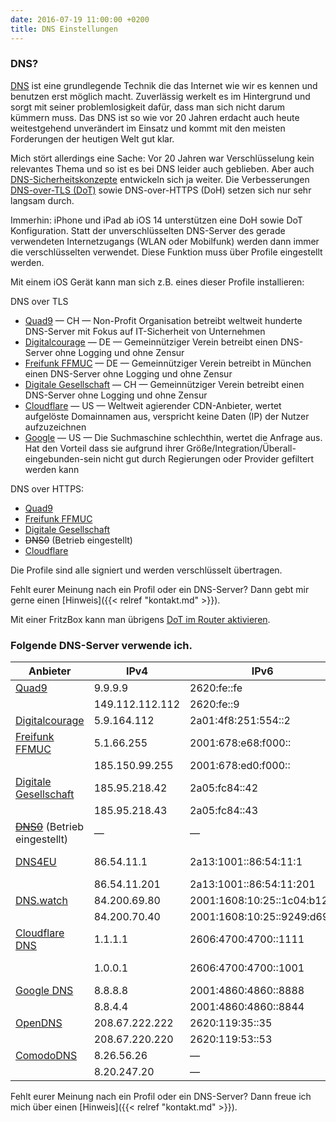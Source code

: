 ```yaml
---
date: 2016-07-19 11:00:00 +0200
title: DNS Einstellungen
---
```


### DNS?

[DNS](https://www.heise.de/tipps-tricks/Was-ist-ein-DNS-Server-4672536.html) ist eine grundlegende Technik die das Internet wie wir es kennen und benutzen erst möglich macht. Zuverlässig werkelt es im Hintergrund und sorgt mit seiner problemlosigkeit dafür, dass man sich nicht darum kümmern muss. Das DNS ist so wie vor 20 Jahren erdacht auch heute weitestgehend unverändert im Einsatz und kommt mit den meisten Forderungen der heutigen Welt gut klar.

Mich stört allerdings eine Sache: Vor 20 Jahren war Verschlüsselung kein relevantes Thema und so ist es bei DNS leider auch geblieben. Aber auch [DNS-Sicherheitskonzepte](https://www.ionos.de/digitalguide/server/sicherheit/dns-over-tls/) entwickeln sich ja weiter. Die Verbesserungen [DNS-over-TLS (DoT)](https://heise.de/-4864255) sowie DNS-over-HTTPS (DoH) setzen sich nur sehr langsam durch.

Immerhin: iPhone und iPad ab iOS 14 unterstützen eine DoH sowie DoT Konfiguration. Statt der unverschlüsselten DNS-Server des gerade verwendeten Internetzugangs (WLAN oder Mobilfunk) werden dann immer die verschlüsselten verwendet. Diese Funktion muss über Profile eingestellt werden.

Mit einem iOS Gerät kann man sich z.B. eines dieser Profile installieren:

DNS over TLS

* [Quad9](/dns-config/dot-quad9.mobileconfig) — CH — Non-Profit Organisation betreibt weltweit hunderte DNS-Server mit Fokus auf IT-Sicherheit von Unternehmen
* [Digitalcourage](/dns-config/dot-digitalcourage.mobileconfig) — DE — Gemeinnütziger Verein betreibt einen DNS-Server ohne Logging und ohne Zensur
* [Freifunk FFMUC](/dns-config/dot-ffmuc.mobileconfig) — DE — Gemeinnütziger Verein betreibt in München einen DNS-Server ohne Logging und ohne Zensur
* [Digitale Gesellschaft](/dns-config/dot-digitale-gesellschaft.mobileconfig) — CH — Gemeinnütziger Verein betreibt einen DNS-Server ohne Logging und ohne Zensur
* [Cloudflare](/dns-config/dot-cloudflare.mobileconfig) — US — Weltweit agierender CDN-Anbieter, wertet aufgelöste Domainnamen aus, verspricht keine Daten (IP) der Nutzer aufzuzeichnen
* [Google](/dns-config/dot-google.mobileconfig) — US — Die Suchmaschine schlechthin, wertet die Anfrage aus. Hat den Vorteil dass sie aufgrund ihrer Größe/Integration/Überall-eingebunden-sein nicht gut durch Regierungen oder Provider gefiltert werden kann

DNS over HTTPS: 

* [Quad9](/dns-config/doh-quad9.mobileconfig)
* [Freifunk FFMUC](/dns-config/doh-ffmuc.mobileconfig)
* [Digitale Gesellschaft](/dns-config/doh-digitale-gesellschaft.mobileconfig)
* ~~DNS0~~ (Betrieb eingestellt)
* [Cloudflare](/dns-config/doh-cloudflare.mobileconfig)

Die Profile sind alle signiert und werden verschlüsselt übertragen.

Fehlt eurer Meinung nach ein Profil oder ein DNS-Server? Dann gebt mir gerne einen [Hinweis]({{< relref "kontakt.md" >}}).

Mit einer FritzBox kann man übrigens [DoT im Router aktivieren](https://www.heise.de/select/ct/2020/22/2024813071272720771).

### Folgende DNS-Server verwende ich.

|Anbieter|IPv4|IPv6|DNS over HTTPS|DNS over TLS|
|---|---|---|---|---|
|[Quad9](https://quad9.net/)|9.9.9.9|2620:fe::fe|https://dns.quad9.net/dns-query|dns.quad9.net|
||149.112.112.112|2620:fe::9|||
|[Digitalcourage](https://digitalcourage.de/support/zensurfreier-dns-server)|5.9.164.112|2a01:4f8:251:554::2||dns3.digitalcourage.de|
|[Freifunk FFMUC](https://ffmuc.net/)|5.1.66.255|2001:678:e68:f000::|https://doh.ffmuc.net/dns-query|dot.ffmuc.net|
||185.150.99.255|2001:678:ed0:f000::|||
|[Digitale Gesellschaft](https://www.digitale-gesellschaft.ch/dns/)|185.95.218.42|2a05:fc84::42|https://dns.digitale-gesellschaft.ch/dns-query|dns.digitale-gesellschaft.ch|
||185.95.218.43|2a05:fc84::43|||
|[~~DNS0~~](https://www.dns0.eu/) (Betrieb eingestellt)|—|—|—|—|
|[DNS4EU](https://www.joindns4.eu/for-public)|86.54.11.1|2a13:1001::86:54:11:1|https://protective.joindns4.eu/dns-query|protective.joindns4.eu|
||86.54.11.201|2a13:1001::86:54:11:201|||
|[DNS.watch](https://dns.watch/)|84.200.69.80|2001:1608:10:25::1c04:b12f|||
||84.200.70.40|2001:1608:10:25::9249:d69b|||
|[Cloudflare DNS](https://1.1.1.1/)|1.1.1.1|2606:4700:4700::1111|https://cloudflare-dns.com/dns-query|one.one.one.one|
||1.0.0.1|2606:4700:4700::1001||1dot1dot1dot1.cloudflare-dns.com|
|[Google DNS](https://developers.google.com/speed/public-dns/)|8.8.8.8|2001:4860:4860::8888|https://dns.google.com/query|dns.google|
||8.8.4.4|2001:4860:4860::8844|||
|[OpenDNS](https://www.opendns.com/setupguide/)|208.67.222.222|2620:119:35::35|||
||208.67.220.220|2620:119:53::53|||
|[ComodoDNS](https://www.comodo.com/secure-dns/)|8.26.56.26|&mdash;|||
||8.20.247.20|&mdash;|||

Fehlt eurer Meinung nach ein Profil oder ein DNS-Server? Dann freue ich mich über einen [Hinweis]({{< relref "kontakt.md" >}}).
